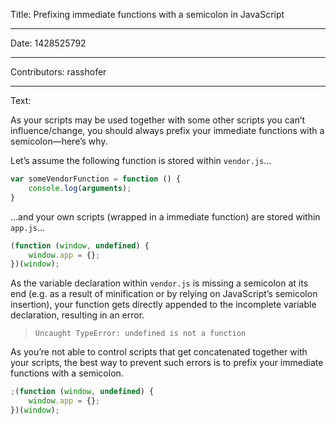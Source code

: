 Title: Prefixing immediate functions with a semicolon in JavaScript

-----

Date: 1428525792

-----

Contributors: rasshofer

-----

Text:

As your scripts may be used together with some other scripts you can’t influence/change, you should always prefix your immediate functions with a semicolon—here’s why.

Let’s assume the following function is stored within `vendor.js`…

```js
var someVendorFunction = function () {
    console.log(arguments);
}
```

…and your own scripts (wrapped in a immediate function) are stored within `app.js`…

```js
(function (window, undefined) {
    window.app = {};
})(window);
```

As the variable declaration within `vendor.js` is missing a semicolon at its end (e.g. as a result of minification or by relying on JavaScript’s semicolon insertion), your function gets directly appended to the incomplete variable declaration, resulting in an error.

> `Uncaught TypeError: undefined is not a function`

As you’re not able to control scripts that get concatenated together with your scripts, the best way to prevent such errors is to prefix your immediate functions with a semicolon.

```js
;(function (window, undefined) {
    window.app = {};
})(window);
```
